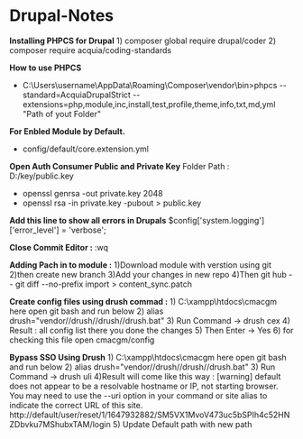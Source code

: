 # Drupal-Notes


**Installing PHPCS for Drupal** 
	1) composer global require drupal/coder
	2) composer require acquia/coding-standards

**How to use PHPCS**
- C:\Users\username\AppData\Roaming\Composer\vendor\bin>phpcs --standard=AcquiaDrupalStrict --extensions=php,module,inc,install,test,profile,theme,info,txt,md,yml "Path of yout Folder"


**For Enbled Module by Default.**
- config/default/core.extension.yml

**Open Auth Consumer Public and Private Key**
Folder Path : D:/key/public.key
- openssl genrsa -out private.key 2048
- openssl rsa -in private.key -pubout > public.key

**Add this line to show all errors in Drupals**
$config['system.logging']['error_level'] = 'verbose';

**Close Commit Editor :**
:wq

**Adding Pach in to module :**
	1)Download module with verstion using git 
	2)then create new branch 
	3)Add your changes in new repo
	4)Then git hub
		-- git diff --no-prefix import > content_sync.patch
		
**Create config files using drush commad :**
	1) C:\xampp\htdocs\cmacgm  here open git bash and run below
	2) alias drush="vendor//drush//drush//drush.bat"
    	3) Run Command -> drush cex
	4) Result : all config list there you done the changes
	5) Then Enter -> Yes
	6) for checking this file open cmacgm/config

**Bypass SSO Using Drush**
	1) C:\xampp\htdocs\cmacgm  here open git bash and run below
	2) alias drush="vendor//drush//drush//drush.bat"
    	3) Run Command -> drush uli
        4)Result will come like this way :
	    [warning] default does not appear to be a resolvable hostname or IP, not starting browser. You may need to use the --uri option in your command or site
	    alias to indicate the correct URL of this site.
	    http://default/user/reset/1/1647932882/SM5VX1MvoV473uc5bSPIh4c52HNZDbvku7MShubxTAM/login
	5) Update Default path with new path
	

    
